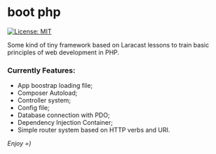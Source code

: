 # boot php

[![License: MIT](https://img.shields.io/badge/License-MIT-yellow.svg)](https://opensource.org/licenses/MIT)

Some kind of tiny framework based on Laracast lessons to train basic principles of web development in PHP.

### Currently Features:

- App boostrap loading file;
- Composer Autoload;
- Controller system;
- Config file;
- Database connection with PDO;
- Dependency Injection Container;
- Simple router system based on HTTP verbs and URI.

_Enjoy =)_
